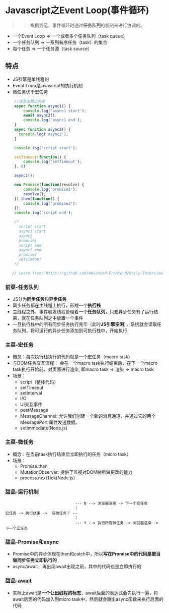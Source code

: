 # Javascript之Event Loop(事件循环)
>> 根据规范，事件循环时通过**任务队列**的机制来进行协调的。
 - 一个Event Loop => 一个或者多个任务队列（task queue）
 - 一个任务队列 => 一系列有序任务（task）的集合
 - 每个任务 => 一个任务源（task source）

 ## 特点
 - JS引擎是单线程的
 - Event Loop是javascript的执行机制
 - 微任务优于宏任务

```Javascript
    //请写出输出内容
    async function async1() {
        console.log('async1 start');
        await async2();
        console.log('async1 end');
    }
    async function async2() {
      console.log('async2');
    }

    console.log('script start');

    setTimeout(function() {
        console.log('setTimeout');
    }, 0)

    async1();

    new Promise(function(resolve) {
        console.log('promise1');
        resolve();
    }).then(function() {
        console.log('promise2');
    });
    console.log('script end');

    /*
      script start
      async1 start
      async2
      promise1
      script end
      async1 end
      promise2
      setTimeout
    */

   // Learn from: https://github.com/Advanced-Frontend/Daily-Interview-Question/issues/7
```

### 前菜-任务队列
  - JS分为**同步任务**和**异步任务**
  - 同步任务都在主线程上执行，形成一个**执行栈**
  - 主线程之外，事件触发线程管理着一个**任务队列**，只要异步任务有了运行结果，就在任务队列之中放置一个事件
  - 一旦执行栈中的所有同步任务执行完毕（此时**JS引擎空闲**），系统就会读取任务队列，将可运行的异步任务添加到可执行栈中，开始执行


### 主菜-宏任务
 - 概念：每次执行栈执行的代码就是一个宏任务（macro task）
 - 与DOM任务交互流程： 会在一个macro task执行结束后，在下一个macro task执行开始前，对页面进行渲染, 即macro task => 渲染 => macro task
 - 场景：
    + script（整体代码）
    + setTimeout
    + setInterval
    + I/O
    + UI交互事件
    + postMessage
    + MessageChannel: 允许我们创建一个新的消息通道，并通过它的两个MessagePort 属性发送数据。
    + setImmediate(Node.js)

### 主菜-微任务
 - 概念：在当前task执行结束后立即执行的任务（micro task）
 - 场景：
    + Promise.then
    + MutationObserver: 提供了监视对DOM树所做更改的能力
    + process.nextTick(Node.js)

### 甜品-运行机制
   ```
                                  --- N --> 浏览器渲染 -> 下一个宏任务
                                  |
   宏任务 -> 执行结束 ->  有微任务？ --
                                  |
                                  --- Y --> 执行所有微任务 -> 浏览器渲染 -> 下一个宏任务
   ```

### 甜品-Promise和async
 - Promise中的异步体现在then和catch中，所以**写在Promise中的代码是被当做同步任务立即执行的**
 - async/await，再出现await出现之前，其中的代码也是立即执行的

### 甜品-await
 - 实际上await是**一个让出线程的标志**，await后面的表达式会先执行一遍，将await后面的代码加入到micro task中，然后就会跳出async函数来执行后面的代码

